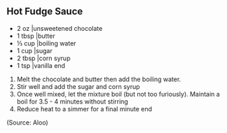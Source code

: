 ## Hot Fudge Sauce

- 2 oz |unsweetened chocolate
- 1 tbsp |butter
- ⅓ cup |boiling water
- 1 cup |sugar
- 2 tbsp |corn syrup
- 1 tsp |vanilla
end

1. Melt the chocolate and butter then add the boiling water.
2. Stir well and add the sugar and corn syrup
3. Once well mixed, let the mixture boil (but not too furiously). Maintain a boil for 3.5 - 4 minutes without stirring
4. Reduce heat to a simmer for a final minute
end

(Source: Aloo)